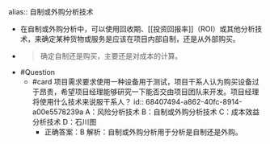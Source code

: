 alias:: 自制或外购分析技术

- 在自制或外购分析中，可以使用回收期、[[投资回报率]]（ROI）或其他分析技术，来确定某种货物或服务是应该在项目内部自制，还是从外部购买。
- > 确定自制还是购买，主要还是对成本的计算。
- #Question
	- #card 项目需求要求使用一种设备用于测试，项目干系人认为购买设备过于昂贵，希望项目经理能够研究一下能否交由项目团队来开发。项目经理将使用什么技术来说服干系人？
	  id:: 68407494-a862-40fc-8914-a00e5578239a
	   A：风险分析技术
	   B：自制或外购分析技术
	   C：成本效益分析技术
	   D：石川图
		- 正确答案：B
		  解析：自制或外购分析用于分析是自制还是外购。